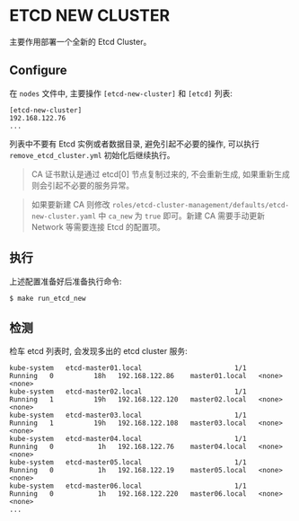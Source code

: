 # ETCD NEW CLUSTER

主要作用部署一个全新的 Etcd Cluster。

## Configure

在 `nodes` 文件中, 主要操作 `[etcd-new-cluster]` 和 `[etcd]` 列表:

```
[etcd-new-cluster]
192.168.122.76
...

```

列表中不要有 Etcd 实例或者数据目录, 避免引起不必要的操作, 可以执行 `remove_etcd_cluster.yml` 初始化后继续执行。

> CA 证书默认是通过 etcd[0] 节点复制过来的, 不会重新生成, 如果重新生成则会引起不必要的服务异常。

> 如果要新建 CA 则修改 `roles/etcd-cluster-management/defaults/etcd-new-cluster.yaml` 中 `ca_new` 为 `true` 即可。新建 CA 需要手动更新 Network 等需要连接 Etcd 的配置项。

## 执行

上述配置准备好后准备执行命令:

```
$ make run_etcd_new
```

## 检测

检车 etcd 列表时, 会发现多出的 etcd cluster 服务:

```
kube-system   etcd-master01.local                       1/1     Running   0          18h   192.168.122.86    master01.local   <none>           <none>
kube-system   etcd-master02.local                       1/1     Running   1          19h   192.168.122.120   master02.local   <none>           <none>
kube-system   etcd-master03.local                       1/1     Running   1          19h   192.168.122.108   master03.local   <none>           <none>
kube-system   etcd-master04.local                       1/1     Running   0           1h   192.168.122.76    master04.local   <none>           <none>
kube-system   etcd-master05.local                       1/1     Running   0           1h   192.168.122.19    master05.local   <none>           <none>
kube-system   etcd-master06.local                       1/1     Running   0           1h   192.168.122.220   master06.local   <none>           <none>
...
```